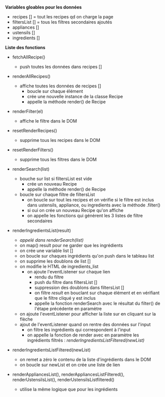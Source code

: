 **Variables gloables pour les données**

- recipes [] = tout les recipes qd on charge la page
- filtersList [] = tous les filtres secondaires ajoutés
- appliances []
- ustensils []
- ingredients []

**Liste des fonctions**

- fetchAllRecipe()
  - push toutes les données dans recipes []


- renderAllRecipes()
  - affiche toutes les données de recipes []
    - boucle sur chaque élément
    - crée une nouvelle instance de la classe Recipe
    - appelle la méthode render() de Recipe


- renderFilter(el)
  - affiche le filtre dans le DOM


- resetRenderRecipes()
  - supprime tous les recipes dans le DOM


- resetRenderFilters()
  - supprime tous les filtres dans le DOM


- renderSearch(list)
  - bouche sur list si filtersList est vide
    - crée un nouveau Recipe
    - appelle la méthode render() de Recipe
  - boucle sur chaque filtre de filtersList
    - on boucle sur tout les recipes et on vérifie si le filtre est inclus dans 
    ustensils, appliance, ou ingredients avec la méthode .filter()
    - si oui on crée un nouveau Recipe qu'on affiche
    - on appelle les fonctions qui génèrent les 3 listes de filtre secondaires


- renderIngredientsList(result)

  - *appelé dans renderSearch(list)*
  - on map() result pour ne garder que les ingrédients
  - on crée une variable list []
  - on boucle sur chaques ingrédients qu'on push dans le tableau list
  - on supprime les doublons de list []
  - on modifie le HTML  de ingredients_list
    - on ajoute l'eventListener sur chaque lien
      - rendu du filtre
      - push du filtre dans filtersList []
      - suppression des doublons dans filtersList []
      - on filtre *result* en bouclant sur chaque élément et en vérifiant que le filtre cliqué y est inclus
      - appelle la fonction renderSearch avec le résultat du filter() de l'étape précédente en paramètre
  - on ajoute l'eventListener pour afficher la liste sur en cliquant sur la flèche
  - ajout de l'eventListener quand on rentre des données sur l'input
    - on filtre les ingrédients qui correspondent à l'input
    - on appelle la fonction de render avec en paramètre les ingrédients filtrés : *renderIngredientsListFiltered(newList)*
  

- renderIngredientsListFiltered(newList)
  - on remet a zéro le contenu de la liste d'ingrédients dans le DOM
  - on boucle sur newList et on crée une liste de lien


- renderAppliancesList(), renderAppliancesListFiltered(), renderUstensilsList(), renderUstensilsListfiltered()
  - utilise la même logique que pour les ingrédients
